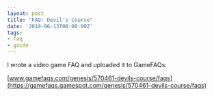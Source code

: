 ```yaml
---
layout: post
title: "FAQ: Devil's Course"
date: '2019-06-13T00:00:00Z'
tags:
- faq
- guide
---
```


I wrote a video game FAQ and uploaded it to GameFAQs:

[www.gamefaqs.com/genesis/570461-devils-course/faqs](https://gamefaqs.gamespot.com/genesis/570461-devils-course/faqs)
